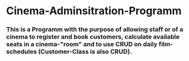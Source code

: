 # Cinema-Adminsitration-Programm

### This is a Programm with the purpose of allowing staff or of a cinema to register and book customers, calculate available seats in a cinema-"room" and to use CRUD on daily film-schedules (Customer-Class is also CRUD).

